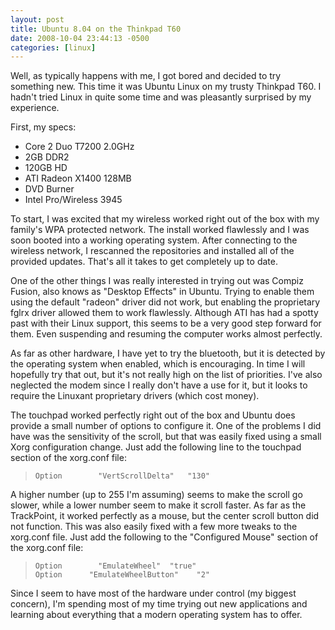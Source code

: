 ```yaml
---
layout: post
title: Ubuntu 8.04 on the Thinkpad T60
date: 2008-10-04 23:44:13 -0500
categories: [linux]
---
```

Well, as typically happens with me, I got bored and decided to try something new.  This time it was Ubuntu Linux on my trusty Thinkpad T60.  I hadn't tried Linux in quite some time and was pleasantly surprised by my experience.

First, my specs:
<ul>
  <li>Core 2 Duo T7200 2.0GHz</li>
  <li>2GB DDR2</li>
  <li>120GB HD</li>
  <li>ATI Radeon X1400 128MB</li>
  <li>DVD Burner</li>
  <li>Intel Pro/Wireless 3945</li>
</ul>

To start, I was excited that my wireless worked right out of the box with my family's WPA protected network.  The install worked flawlessly and I was soon booted into a working operating system.  After connecting to the wireless network, I rescanned the repositories and installed all of the provided updates.  That's all it takes to get completely up to date.

One of the other things I was really interested in trying out was Compiz Fusion, also knows as "Desktop Effects" in Ubuntu.  Trying to enable them using the default "radeon" driver did not work, but enabling the proprietary fglrx driver allowed them to work flawlessly.  Although ATI has had a spotty past with their Linux support, this seems to be a very good step forward for them.  Even suspending and resuming the computer works almost perfectly.

As far as other hardware, I have yet to try the bluetooth, but it is detected by the operating system when enabled, which is encouraging.  In time I will hopefully try that out, but it's not really high on the list of priorities.  I've also neglected the modem since I really don't have a use for it, but it looks to require the Linuxant proprietary drivers (which cost money).

The touchpad worked perfectly right out of the box and Ubuntu does provide a small number of options to configure it.  One of the problems I did have was the sensitivity of the scroll, but that was easily fixed using a small Xorg configuration change.  Just add the following line to the touchpad section of the xorg.conf file:

<blockquote><code>Option		"VertScrollDelta"	"130"</code></blockquote>

A higher number (up to 255 I'm assuming) seems to make the scroll go slower, while a lower number seem to make it scroll faster.  As far as the TrackPoint, it worked perfectly as a mouse, but the center scroll button did not function.  This was also easily fixed with a few more tweaks to the xorg.conf file.  Just add the following to the "Configured Mouse" section of the xorg.conf file:

<blockquote><code>Option		"EmulateWheel"	"true"
Option		"EmulateWheelButton"	"2"</code></blockquote>

Since I seem to have most of the hardware under control (my biggest concern), I'm spending most of my time trying out new applications and learning about everything that a modern operating system has to offer.